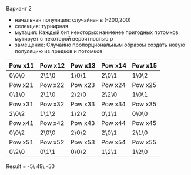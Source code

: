 Вариант 2
- начальная популяция: случайная в (-200,200)
- селекция: турнирная
- мутация: Каждый бит некоторых наименее пригодных потомков мутирует с некоторой вероятностью p
- замещение: Случайно пропорциональным образом создать новую популяцию из предков и потомков


|Pow x11	 |   Pow x12	 |   Pow x13	 |   Pow x14	 |   Pow x15|
|----------|-------------|-------------|-------------|----------|
|0\0\0	   |  2\1\0	     | 1\0\1	     | 2\0\1	     | 1\0\2    |
|Pow x21	 |   Pow x22	 |   Pow x23	 |   Pow x24	 |   Pow x25|
|0\1\0	   |   2\1\0	   |   2\2\0	   |   2\2\0	   |   1\0\1  |
|Pow x31	 |   Pow x32	 |   Pow x33	 |   Pow x34	 |   Pow x35|
|2\0\2	   |   1\1\2	   |   1\2\2	   |   0\1\1	   |   0\0\0  |
|Pow x41	 |   Pow x42	 |   Pow x43	 |   Pow x44	 |   Pow x45|
|0\0\2	   |   2\0\0	   |   2\0\2	   |   2\0\1	   |   2\1\0  |
|Pow x51	 |   Pow x52	 |   Pow x53	 |   Pow x54	 |   Pow x55|
|0\2\0	   |    0\1\1	   |    0\0\2	   |   1\2\1	   |   1\2\0  |

Result = -5\ 49\ -50
